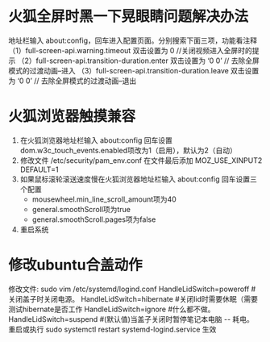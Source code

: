 # 火狐全屏时黑一下晃眼睛问题解决办法
地址栏输入 about:config，回车进入配置页面。分别搜索下面三项，功能看注释
（1）full-screen-api.warning.timeout 双击设置为 0 //关闭视频进入全屏时的提示
（2）full-screen-api.transition-duration.enter 双击设置为 ‘0 0’ // 去除全屏模式的过渡动画–进入
（3）full-screen-api.transition-duration.leave 双击设置为 ‘0 0’ // 去除全屏模式的过渡动画–退出

# 火狐浏览器触摸兼容
1. 在火狐浏览器地址栏输入 about:config 回车设置 dom.w3c_touch_events.enabled项改为1（启用），默认为2（自动）
2. 修改文件 /etc/security/pam_env.conf 在文件最后添加 MOZ_USE_XINPUT2 DEFAULT=1
3. 如果鼠标滚轮滚送速度慢在火狐浏览器地址栏输入 about:config 回车设置三个配置
    - mousewheel.min_line_scroll_amount项为40
    - general.smoothScroll项为true
    - general.smoothScroll.pages项为false
4. 重启系统

# 修改ubuntu合盖动作
修改文件: sudo vim /etc/systemd/logind.conf
HandleLidSwitch=poweroff #关闭盖子时关闭电源。
HandleLidSwitch=hibernate #关闭lid时需要休眠（需要测试hibernate是否工作
HandleLidSwitch=ignore  #什么都不做。
HandleLidSwitch=suspend #(默认值)当盖子关闭时暂停笔记本电脑 -- 耗电。
重启或执行 sudo systemctl restart systemd-logind.service 生效


